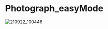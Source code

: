 # Photograph_easyMode
![210922_100446](https://user-images.githubusercontent.com/65481590/143538875-4bff559c-96a4-4b7b-a4d2-78a3c75c552e.jpg)
